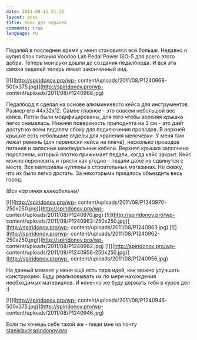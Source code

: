 ```yaml
---
date: 2011-08-11 21:33
layout: post
title: Кейс для педалей
comments: true
language: ru
---
```


Педалей в последнее время у меня становится всё больше. Недавно я купил блок
питания Voodoo Lab Pedal Power ISO-5 для всего этого добра. Теперь мои руки
дошли до создания педалборда. И вся эта связка педалей теперь имеет
законченный вид.

[![](http://spiridonov.pro/wp-
content/uploads/2011/08/P1240968-500x375.jpg)](http://spiridonov.pro/wp-
content/uploads/2011/08/P1240968.jpg)

  
Педалборд я сделал на основе алюминиевого кейса для инструментов. Размер его
44x32x12. Самое главное - это совсем небольшой вес кейса. Петли были
модифицированы, для того чтобы верхняя крышка легко снималась. Нижняя
поверхность приподнята на 3 см - это даёт доступ ко всем педалям сбоку для
подключения проводов. В верхней крышке есть небольшие отделы для хранения
мелочёвки. У меня там лежат ремень (для переноски кейса на плече), несколько
проводов питания и запасные межпедальные кабели. Верхняя крышка заполнена
поролоном, который плотно прижимает педали, когда кейс закрыт. Кейс можно
переносить и трясти как угодно - педали даже не сдвинутся с места. Все
материалы куплены в строительных магазинах. Не скажу, что их было легко
достать. За некоторыми пришлось объездить весь город.

_(Все картинки кликабельны)_

[![](http://spiridonov.pro/wp-
content/uploads/2011/08/P1240970-250x250.jpg)](http://spiridonov.pro/wp-
content/uploads/2011/08/P1240970.jpg) [![](http://spiridonov.pro/wp-
content/uploads/2011/08/P1240963-250x250.jpg)](http://spiridonov.pro/wp-
content/uploads/2011/08/P1240963.jpg) [![](http://spiridonov.pro/wp-
content/uploads/2011/08/P1240962-250x250.jpg)](http://spiridonov.pro/wp-
content/uploads/2011/08/P1240962.jpg) [![](http://spiridonov.pro/wp-
content/uploads/2011/08/P1240956-250x250.jpg)](http://spiridonov.pro/wp-
content/uploads/2011/08/P1240956.jpg)

На данный момент у меня ещё есть пара идей, как можно улучшить конструкцию.
Буду реализовывать их по мере нахождения необходимых материалов. И конечно же
буду держать тебя в курсе дел :)

[![](http://spiridonov.pro/wp-
content/uploads/2011/08/P1240946-500x375.jpg)](http://spiridonov.pro/wp-
content/uploads/2011/08/P1240946.jpg)

Если ты хочешь себе такой же - пиши мне на почту
[stanislav@spiridonov.pro](mailto:stanislav@spiridonov.pro).

